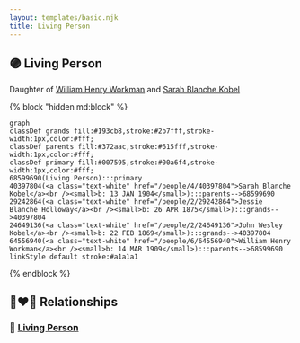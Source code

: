 ```yaml
---
layout: templates/basic.njk
title: Living Person
---
```

## 🟣 Living Person

Daughter of [William Henry Workman](/people/6/64556940) and [Sarah Blanche Kobel](/people/4/40397804)

{% block "hidden md:block" %}
```mermaid
graph
classDef grands fill:#193cb8,stroke:#2b7fff,stroke-width:1px,color:#fff;
classDef parents fill:#372aac,stroke:#615fff,stroke-width:1px,color:#fff;
classDef primary fill:#007595,stroke:#00a6f4,stroke-width:1px,color:#fff;
68599690(Living Person):::primary
40397804(<a class="text-white" href="/people/4/40397804">Sarah Blanche Kobel</a><br /><small>b: 13 JAN 1904</small>):::parents-->68599690
29242864(<a class="text-white" href="/people/2/29242864">Jessie Blanche Holloway</a><br /><small>b: 26 APR 1875</small>):::grands-->40397804
24649136(<a class="text-white" href="/people/2/24649136">John Wesley Kobel</a><br /><small>b: 22 FEB 1869</small>):::grands-->40397804
64556940(<a class="text-white" href="/people/6/64556940">William Henry Workman</a><br /><small>b: 14 MAR 1909</small>):::parents-->68599690
linkStyle default stroke:#a1a1a1
```
{% endblock %}

## 👩‍❤️‍👨 Relationships

### 🔵 [Living Person](/people/1/12579076)
